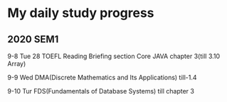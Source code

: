 # My daily study progress

## 2020 SEM1

9-8 Tue
28 TOEFL Reading Briefing section
Core JAVA chapter 3(till 3.10 Array)

9-9 Wed
DMA(Discrete Mathematics and Its Applications) till-1.4

9-10 Tur
FDS(Fundamentals of Database Systems) till chapter 3